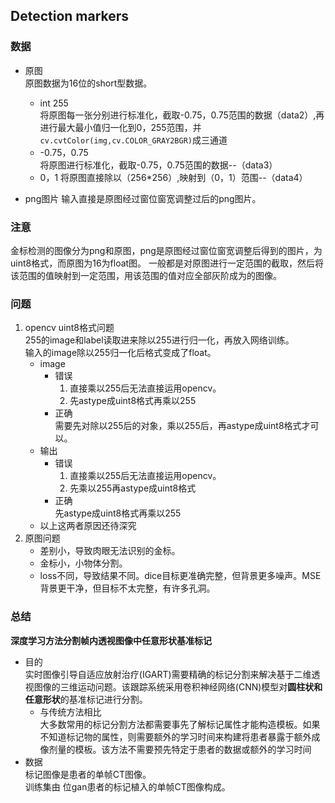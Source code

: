 ## Detection markers

### 数据
- 原图  
  原图数据为16位的short型数据。
  - int 255  
    将原图每一张分别进行标准化，截取-0.75，0.75范围的数据（data2）,再进行最大最小值归一化到0，255范围，并`cv.cvtColor(img,cv.COLOR_GRAY2BGR)`成三通道
  - -0.75，0.75  
    将原图进行标准化，截取-0.75，0.75范围的数据--（data3）
  - 0，1
    将原图直接除以（256*256）,映射到（0，1）范围--（data4）
   
-   png图片
  输入直接是原图经过窗位窗宽调整过后的png图片。

### 注意  
金标检测的图像分为png和原图，png是原图经过窗位窗宽调整后得到的图片，为uint8格式，而原图为16为float图。
一般都是对原图进行一定范围的截取，然后将该范围的值映射到一定范围，用该范围的值对应全部灰阶成为的图像。

### 问题
1. opencv uint8格式问题  
   255的image和label读取进来除以255进行归一化，再放入网络训练。  
   输入的image除以255归一化后格式变成了float。
   - image
	   - 错误  
	     1. 直接乘以255后无法直接运用opencv。  
	     2. 先astype成uint8格式再乘以255
	   - 正确  
	     需要先对除以255后的对象，乘以255后，再astype成uint8格式才可以。
    - 输出  
        - 错误  
          1. 直接乘以255后无法直接运用opencv。  
          2. 先乘以255再astype成uint8格式
        - 正确  
          先astype成uint8格式再乘以255  
    - 以上这两者原因还待深究
2. 原图问题  
   - 差别小，导致肉眼无法识别的金标。
   - 金标小，小物体分割。
   - loss不同，导致结果不同。dice目标更准确完整，但背景更多噪声。MSE背景更干净，但目标不太完整，有许多孔洞。


### 总结  
**深度学习方法分割帧内透视图像中任意形状基准标记**  
- 目的  
  实时图像引导自适应放射治疗(IGART)需要精确的标记分割来解决基于二维透视图像的三维运动问题。该跟踪系统采用卷积神经网络(CNN)模型对**圆柱状和任意形状**的基准标记进行分割。  
  - 与传统方法相比  
    大多数常用的标记分割方法都需要事先了解标记属性才能构造模板。如果不知道标记物的属性，则需要额外的学习时间来构建将患者暴露于额外成像剂量的模板。该方法不需要预先特定于患者的数据或额外的学习时间
- 数据  
  标记图像是患者的单帧CT图像。  
  训练集由   位gan患者的标记植入的单帧CT图像构成。
<!--stackedit_data:
eyJoaXN0b3J5IjpbLTEzMjczMDA3NDAsODg4NDczMiwtNDQzNj
k1ODA5LDU3Njg0NTMyMywxMTY5MzYzMDI0LC0xODExODczNTks
NjY0OTg5MTk5LDE4MzU0MDA1OTMsLTEwNDk4Mjg2MTFdfQ==
-->